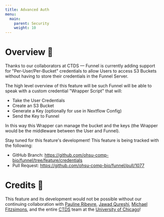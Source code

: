 ```yaml
---
title: Advanced Auth
menu:
  main:
    parent: Security
    weight: 10
---
```


# Overview 🔐

Thanks to our collaborators at CTDS — Funnel is currently adding support for "Per-User/Per-Bucket" credentials to allow Users to access S3 Buckets without having to store their credentials in the Funnel Server.

The high level overview of this feature will be such Funnel will be able to speak with a custom credential "Wrapper Script" that will:

- Take the User Credentials
- Create an S3 Bucket
- Generate a Key (optionally for use in Nextflow Config)
- Send the Key to Funnel

In this way this Wrapper can manage the bucket and the keys (the Wrapper would be the middleware between the User and Funnel).

Stay tuned for this feature's development! This feature is being tracked with the following:

- GitHub Branch: https://github.com/ohsu-comp-bio/funnel/tree/feature/credentials
- Pull Request: https://github.com/ohsu-comp-bio/funnel/pull/1077

# Credits 🙌

This feature and its development would not be possible without our continuing collaboration with [Pauline Ribeyre](https://github.com/paulineribeyre), [Jawad Qureshi](https://github.com/jawadqur), [Michael Fitzsimons](https://www.linkedin.com/in/michael-fitzsimons-ab8a6111), and the entire [CTDS](https://ctds.uchicago.edu) team at the [University of Chicago](https://www.uchicago.edu/)!
